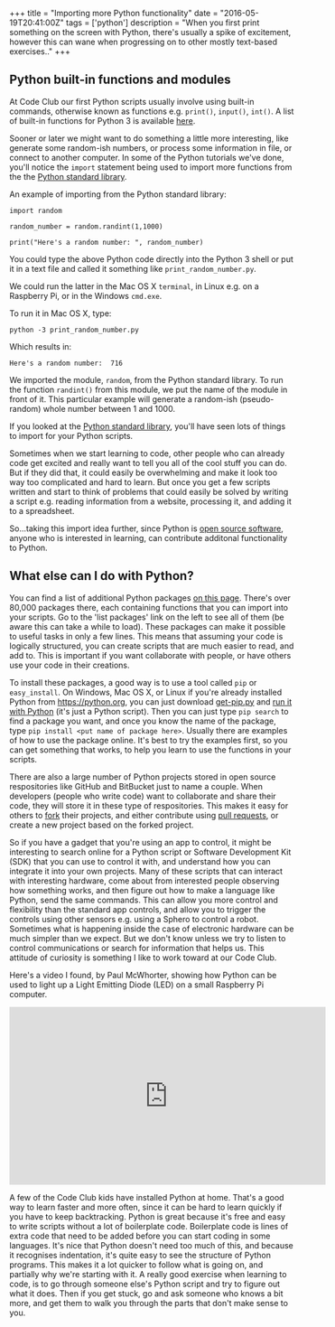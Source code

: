 +++
title = "Importing more Python functionality"
date = "2016-05-19T20:41:00Z"
tags = ['python']
description = "When you first print something on the screen with Python, there's usually a spike of excitement, however this can wane when progressing on to other mostly text-based exercises.."
+++


## Python built-in functions and modules

At Code Club our first Python scripts usually involve using built-in commands, otherwise known as functions e.g. `print()`, `input()`, `int()`. A list of built-in functions for Python 3 is available [here](https://docs.python.org/3.3/library/functions.html).

Sooner or later we might want to do something a little more interesting, like generate some random-ish numbers, or process some information in file, or connect to another computer. In some of the Python tutorials we've done, you'll notice the `import` statement being used to import more functions from the the [Python standard library](https://docs.python.org/3/library/).

An example of importing from the Python standard library:

```
import random

random_number = random.randint(1,1000)

print("Here's a random number: ", random_number)
```

You could type the above Python code directly into the Python 3 shell or put it in a text file and called it something like `print_random_number.py`.

We could run the latter in the Mac OS X `terminal`, in Linux e.g. on a Raspberry Pi, or in the Windows `cmd.exe`.

To run it in Mac OS X, type:

```
python -3 print_random_number.py
```

Which results in:

```
Here's a random number:  716
```

We imported the module, `random`, from the Python standard library. To run the function `randint()` from this module, we put the name of the module in front of it. This particular example will generate a random-ish (pseudo-random) whole number between 1 and 1000.

If you looked at the [Python standard library](https://docs.python.org/3/library/), you'll have seen lots of things to import for your Python scripts.

Sometimes when we start learning to code, other people who can already code get excited and really want to tell you all of the cool stuff you can do. But if they did that, it could easily be overwhelming and make it look too way too complicated and hard to learn. But once you get a few scripts written and start to think of problems that could easily be solved by writing a script e.g. reading information from a website, processing it, and adding it to a spreadsheet.

So...taking this import idea further, since Python is [open source software](http://www.opensource.org), anyone who is interested in learning, can contribute additonal functionality to Python.

## What else can I do with Python?

You can find a list of additional Python packages [on this page](https://pypi.python.org/pypi). There's over 80,000 packages there, each containing functions that you can import into your scripts. Go to the 'list packages' link on the left to see all of them (be aware this can take a while to load). These packages can make it possible to useful tasks in only a few lines. This means that assuming your code is logically structured, you can create scripts that are much easier to read, and add to. This is important if you want collaborate with people, or have others use your code in their creations.

To install these packages, a good way is to use a tool called `pip` or `easy_install`. On Windows, Mac OS X, or Linux if you're already installed Python from https://python.org, you can just download [get-pip.py](https://bootstrap.pypa.io/get-pip.py) and [run it with Python](https://pip.pypa.io/en/stable/installing/) (it's just a Python script). Then you can just type `pip search` to find a package you want, and once you know the name of the package, type `pip install <put name of package here>`. Usually there are examples of how to use the package online. It's best to try the examples first, so you can get something that works, to help you learn to use the functions in your scripts.

There are also a large number of Python projects stored in open source respositories like GitHub and BitBucket just to name a couple. When developers (people who write code) want to collaborate and share their code, they will store it in these type of respositories. This makes it easy for others to [fork](https://help.github.com/articles/fork-a-repo/) their projects, and either contribute using [pull requests](https://help.github.com/articles/using-pull-requests/), or create a new project based on the forked project.

So if you have a gadget that you're using an app to control, it might be interesting to search online for a Python script or Software Development Kit (SDK) that you can use to control it with, and understand how you can integrate it into your own projects. Many of these scripts that can interact with interesting hardware, come about from interested people observing how something works, and then figure out how to make a language like Python, send the same commands. This can allow you more control and flexibility than the standard app controls, and allow you to trigger the controls using other sensors e.g. using a Sphero to control a robot. Sometimes what is happening inside the case of electronic hardware can be much simpler than we expect. But we don't know unless we try to listen to control communications or search for information that helps us. This attitude of curiosity is something I like to work toward at our Code Club.

Here's a video I found, by Paul McWhorter, showing how Python can be used to light up a Light Emitting Diode (LED) on a small Raspberry Pi computer.

<iframe width="560" height="315" src="https://www.youtube.com/embed/EM5gnNg7JTI" frameborder="0" allowfullscreen></iframe>

A few of the Code Club kids have installed Python at home. That's a good way to learn faster and more often, since it can be hard to learn quickly if you have to keep backtracking. Python is great because it's free and easy to write scripts without a lot of boilerplate code. Boilerplate code is lines of extra code that need to be added before you can start coding in some languages. It's nice that Python doesn't need too much of this, and because it recognises indentation, it's quite easy to see the structure of Python programs. This makes it a lot quicker to follow what is going on, and partially why we're starting with it. A really good exercise when learning to code, is to go through someone else's Python script and try to figure out what it does. Then if you get stuck, go and ask someone who knows a bit more, and get them to walk you through the parts that don't make sense to you.


